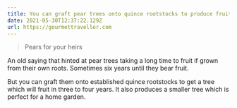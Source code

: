 ```yaml
---
title: You can graft pear trees onto quince rootstocks to produce fruit quicker
date: 2021-05-30T12:37:22.129Z
url: https://gourmettraveller.com
---
```


> Pears for your heirs

An old saying that hinted at pear trees taking a long time to fruit if grown from their own roots. Sometimes six years until they bear fruit.

But you can graft them onto established quince rootstocks to get a tree which will fruit in three to four years. It also produces a smaller tree which is perfect for a home garden.
